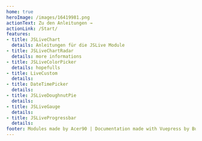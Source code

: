 ```yaml
---
home: true
heroImage: /images/16419981.png
actionText: Zu den Anleitungen →
actionLink: /Start/
features:
- title: JSLiveChart
  details: Anleitungen für die JSLive Module
- title: JSLiveChartRadar
  details: more informations
- title: JSLiveColorPicker
  details: hopefulls
- title: LiveCustom
  details:
- title: DateTimePicker
  details:
- title: JSLiveDoughnutPie
  details:
- title: JSLiveGauge
  details:
- title: JSLiveProgressbar
  details:    
footer: Modules made by Acer90 | Documentation made with Vuepress by Burki24 
---
```

